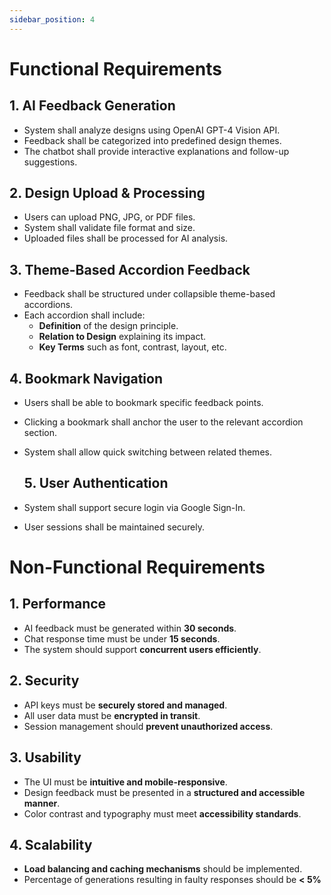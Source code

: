 ```yaml
---
sidebar_position: 4
---
```


# Functional Requirements

## 1. AI Feedback Generation
- System shall analyze designs using OpenAI GPT-4 Vision API.
- Feedback shall be categorized into predefined design themes.
- The chatbot shall provide interactive explanations and follow-up suggestions.

## 2. Design Upload & Processing
- Users can upload PNG, JPG, or PDF files.
- System shall validate file format and size.
- Uploaded files shall be processed for AI analysis.

## 3. Theme-Based Accordion Feedback
- Feedback shall be structured under collapsible theme-based accordions.
- Each accordion shall include:
  - **Definition** of the design principle.
  - **Relation to Design** explaining its impact.
  - **Key Terms** such as font, contrast, layout, etc.

## 4. Bookmark Navigation
- Users shall be able to bookmark specific feedback points.
- Clicking a bookmark shall anchor the user to the relevant accordion section.
- System shall allow quick switching between related themes.

  ## 5. User Authentication
- System shall support secure login via Google Sign-In.
- User sessions shall be maintained securely.

# Non-Functional Requirements

## 1. Performance
- AI feedback must be generated within **30 seconds**.
- Chat response time must be under **15 seconds**.
- The system should support **concurrent users efficiently**.

## 2. Security
- API keys must be **securely stored and managed**.
- All user data must be **encrypted in transit**.
- Session management should **prevent unauthorized access**.

## 3. Usability
- The UI must be **intuitive and mobile-responsive**.
- Design feedback must be presented in a **structured and accessible manner**.
- Color contrast and typography must meet **accessibility standards**.

## 4. Scalability
- **Load balancing and caching mechanisms** should be implemented.
- Percentage of generations resulting in faulty responses should be **< 5%**
